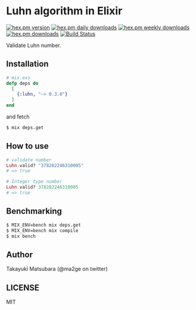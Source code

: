# Luhn algorithm in Elixir

[![hex.pm version](https://img.shields.io/hexpm/v/luhn.svg)](https://hex.pm/packages/luhn)
[![hex.pm daily downloads](https://img.shields.io/hexpm/dd/luhn.svg)](https://hex.pm/packages/luhn)
[![hex.pm weekly downloads](https://img.shields.io/hexpm/dw/luhn.svg)](https://hex.pm/packages/luhn) 
[![hex.pm downloads](https://img.shields.io/hexpm/dt/luhn.svg)](https://hex.pm/packages/luhn)
[![Build Status](https://travis-ci.org/ma2gedev/luhn_ex.svg?branch=master)](https://travis-ci.org/ma2gedev/luhn_ex)

Validate Luhn number.

## Installation

```elixir
# mix.exs
defp deps do
  [
    {:luhn, "~> 0.3.0"}
  ]
end
```

and fetch
```bash
$ mix deps.get
```

## How to use

```elixir
# validate number
Luhn.valid? "378282246310005"
# => true

# Integer type number
Luhn.valid? 378282246310005
# => true
```

## Benchmarking

```bash
$ MIX_ENV=bench mix deps.get
$ MIX_ENV=bench mix compile
$ mix bench
```

## Author

Takayuki Matsubara (@ma2ge on twitter)

## LICENSE

MIT
